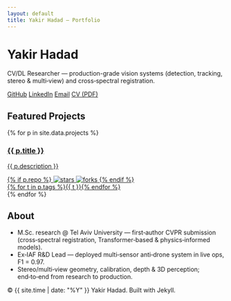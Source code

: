 ```yaml
---
layout: default
title: Yakir Hadad — Portfolio
---
```


<div class="hero">
  <h1>Yakir Hadad</h1>
  <p class="subtitle">CV/DL Researcher — production-grade vision systems (detection, tracking, stereo & multi‑view) and cross‑spectral registration.</p>
  <div class="btns">
    <a class="btn primary" href="https://github.com/yakirEng" target="_blank" rel="noopener">GitHub</a>
    <a class="btn" href="https://www.linkedin.com/in/yakir-hadad/" target="_blank" rel="noopener">LinkedIn</a>
    <a class="btn ghost" href="mailto:yakirhadad18@gmail.com">Email</a>
    <a class="btn" href="/assets/Yakir_Hadad_CV.pdf">CV (PDF)</a>
  </div>
</div>

## Featured Projects

<div class="grid">
{% for p in site.data.projects %}
  <a class="card" href="{{ p.url }}" target="_blank" rel="noopener">
    <h3>{{ p.title }}</h3>
    <p>{{ p.description }}</p>
    <div class="meta">
      {% if p.repo %}
      <img alt="stars" src="https://img.shields.io/github/stars/{{ p.repo }}?style=social" />
      <img alt="forks" src="https://img.shields.io/github/forks/{{ p.repo }}?style=social" />
      {% endif %}
    </div>
    <div class="tags">
      {% for t in p.tags %}<span class="tag">{{ t }}</span>{% endfor %}
    </div>
  </a>
{% endfor %}
</div>

## About
- M.Sc. research @ Tel Aviv University — first‑author CVPR submission (cross‑spectral registration, Transformer‑based & physics‑informed models).
- Ex‑IAF R&D Lead — deployed multi‑sensor anti‑drone system in live ops, F1 = 0.97.
- Stereo/multi‑view geometry, calibration, depth & 3D perception; end‑to‑end from research to production.

<p class="footer-note">© {{ site.time | date: "%Y" }} Yakir Hadad. Built with Jekyll.</p>
